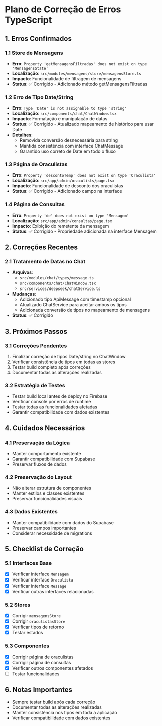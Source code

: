 # Plano de Correção de Erros TypeScript

## 1. Erros Confirmados

### 1.1 Store de Mensagens
- **Erro**: `Property 'getMensagensFiltradas' does not exist on type 'MensagensState'`
- **Localização**: `src/modules/mensagens/store/mensagensStore.ts`
- **Impacto**: Funcionalidade de filtragem de mensagens
- **Status**: ✅ Corrigido - Adicionado método getMensagensFiltradas

### 1.2 Erro de Tipo Date/String
- **Erro**: `Type 'Date' is not assignable to type 'string'`
- **Localização**: `src/components/chat/ChatWindow.tsx`
- **Impacto**: Formatação e manipulação de datas
- **Status**: ✅ Corrigido - Atualizado mapeamento de histórico para usar Date
- **Detalhes**:
  - Removida conversão desnecessária para string
  - Mantida consistência com interface ChatMessage
  - Garantido uso correto de Date em todo o fluxo

### 1.3 Página de Oraculistas
- **Erro**: `Property 'descontoTemp' does not exist on type 'Oraculista'`
- **Localização**: `src/app/admin/oraculists/page.tsx`
- **Impacto**: Funcionalidade de desconto dos oraculistas
- **Status**: ✅ Corrigido - Adicionado campo na interface

### 1.4 Página de Consultas
- **Erro**: `Property 'de' does not exist on type 'Mensagem'`
- **Localização**: `src/app/admin/consultas/page.tsx`
- **Impacto**: Exibição do remetente da mensagem
- **Status**: ✅ Corrigido - Propriedade adicionada na interface Mensagem

## 2. Correções Recentes

### 2.1 Tratamento de Datas no Chat
- **Arquivos**: 
  - `src/modules/chat/types/message.ts`
  - `src/components/chat/ChatWindow.tsx`
  - `src/services/deepseek/chatService.ts`
- **Mudanças**:
  - Adicionado tipo ApiMessage com timestamp opcional
  - Atualizado ChatService para aceitar ambos os tipos
  - Adicionada conversão de tipos no mapeamento de mensagens
- **Status**: ✅ Corrigido

## 3. Próximos Passos

### 3.1 Correções Pendentes
1. Finalizar correção de tipos Date/string no ChatWindow
2. Verificar consistência de tipos em todas as stores
3. Testar build completo após correções
4. Documentar todas as alterações realizadas

### 3.2 Estratégia de Testes
- Testar build local antes de deploy no Firebase
- Verificar console por erros de runtime
- Testar todas as funcionalidades afetadas
- Garantir compatibilidade com dados existentes

## 4. Cuidados Necessários

### 4.1 Preservação da Lógica
- Manter comportamento existente
- Garantir compatibilidade com Supabase
- Preservar fluxos de dados

### 4.2 Preservação do Layout
- Não alterar estrutura de componentes
- Manter estilos e classes existentes
- Preservar funcionalidades visuais

### 4.3 Dados Existentes
- Manter compatibilidade com dados do Supabase
- Preservar campos importantes
- Considerar necessidade de migrations

## 5. Checklist de Correção

### 5.1 Interfaces Base
- [x] Verificar interface `Mensagem`
- [x] Verificar interface `Oraculista`
- [x] Verificar interface `Message`
- [x] Verificar outras interfaces relacionadas

### 5.2 Stores
- [x] Corrigir `mensagensStore`
- [x] Corrigir `oraculistasStore`
- [x] Verificar tipos de retorno
- [x] Testar estados

### 5.3 Componentes
- [x] Corrigir página de oraculistas
- [x] Corrigir página de consultas
- [x] Verificar outros componentes afetados
- [ ] Testar funcionalidades

## 6. Notas Importantes
- Sempre testar build após cada correção
- Documentar todas as alterações realizadas
- Manter consistência nos tipos em toda a aplicação
- Verificar compatibilidade com dados existentes

